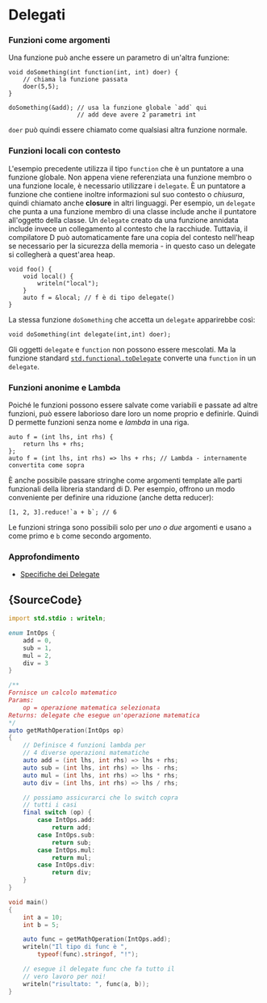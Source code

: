 # Delegati

### Funzioni come argomenti

Una funzione può anche essere un parametro di un'altra funzione:

    void doSomething(int function(int, int) doer) {
        // chiama la funzione passata
        doer(5,5);
    }

    doSomething(&add); // usa la funzione globale `add` qui
                       // add deve avere 2 parametri int

`doer` può quindi essere chiamato come qualsiasi altra funzione normale.

### Funzioni locali con contesto

L'esempio precedente utilizza il tipo `function` che è
un puntatore a una funzione globale. Non appena viene referenziata
una funzione membro o una funzione locale, è necessario
utilizzare i `delegate`. È un puntatore a funzione
che contiene inoltre informazioni sul suo contesto
o *chiusura*, quindi chiamato anche **closure**
in altri linguaggi. Per esempio, un `delegate`
che punta a una funzione membro di una classe include anche
il puntatore all'oggetto della classe. Un `delegate` creato da
una funzione annidata include invece un collegamento al contesto
che la racchiude. Tuttavia, il compilatore D può automaticamente fare una copia
del contesto nell'heap se necessario per la sicurezza della memoria -
in questo caso un delegate si collegherà a quest'area heap.

    void foo() {
        void local() {
            writeln("local");
        }
        auto f = &local; // f è di tipo delegate()
    }

La stessa funzione `doSomething` che accetta un `delegate`
apparirebbe così:

    void doSomething(int delegate(int,int) doer);

Gli oggetti `delegate` e `function` non possono essere mescolati. Ma la
funzione standard
[`std.functional.toDelegate`](https://dlang.org/phobos/std_functional.html#.toDelegate)
converte una `function` in un `delegate`.

### Funzioni anonime e Lambda

Poiché le funzioni possono essere salvate come variabili e passate ad altre funzioni,
può essere laborioso dare loro un nome proprio e definirle. Quindi D permette
funzioni senza nome e _lambda_ in una riga.

    auto f = (int lhs, int rhs) {
        return lhs + rhs;
    };
    auto f = (int lhs, int rhs) => lhs + rhs; // Lambda - internamente convertita come sopra

È anche possibile passare stringhe come argomenti template alle parti funzionali
della libreria standard di D. Per esempio, offrono un modo conveniente
per definire una riduzione (anche detta reducer):

    [1, 2, 3].reduce!`a + b`; // 6

Le funzioni stringa sono possibili solo per _uno o due_ argomenti e usano `a`
come primo e `b` come secondo argomento.

### Approfondimento

- [Specifiche dei Delegate](https://dlang.org/spec/function.html#closures)

## {SourceCode}

```d
import std.stdio : writeln;

enum IntOps {
    add = 0,
    sub = 1,
    mul = 2,
    div = 3
}

/**
Fornisce un calcolo matematico
Params:
    op = operazione matematica selezionata
Returns: delegate che esegue un'operazione matematica
*/
auto getMathOperation(IntOps op)
{
    // Definisce 4 funzioni lambda per
    // 4 diverse operazioni matematiche
    auto add = (int lhs, int rhs) => lhs + rhs;
    auto sub = (int lhs, int rhs) => lhs - rhs;
    auto mul = (int lhs, int rhs) => lhs * rhs;
    auto div = (int lhs, int rhs) => lhs / rhs;

    // possiamo assicurarci che lo switch copra
    // tutti i casi
    final switch (op) {
        case IntOps.add:
            return add;
        case IntOps.sub:
            return sub;
        case IntOps.mul:
            return mul;
        case IntOps.div:
            return div;
    }
}

void main()
{
    int a = 10;
    int b = 5;

    auto func = getMathOperation(IntOps.add);
    writeln("Il tipo di func è ",
        typeof(func).stringof, "!");

    // esegue il delegate func che fa tutto il
    // vero lavoro per noi!
    writeln("risultato: ", func(a, b));
}
```
